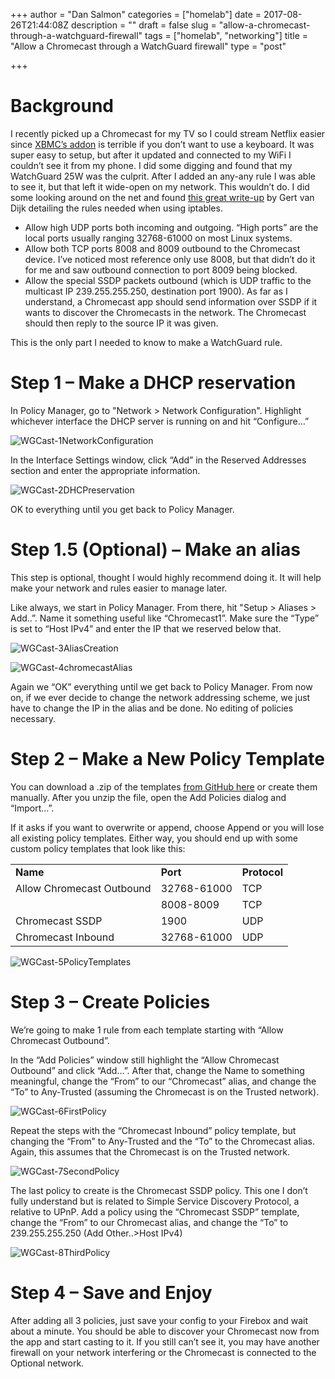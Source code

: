 +++
author = "Dan Salmon"
categories = ["homelab"]
date = 2017-08-26T21:44:08Z
description = ""
draft = false
slug = "allow-a-chromecast-through-a-watchguard-firewall"
tags = ["homelab", "networking"]
title = "Allow a Chromecast through a WatchGuard firewall"
type = "post"

+++

# Background
I recently picked up a Chromecast for my TV so I could stream Netflix easier since [XBMC’s addon](http://forum.kodi.tv/showthread.php?tid=211574) is terrible if you don’t want to use a keyboard. It was super easy to setup, but after it updated and connected to my WiFi I couldn’t see it from my phone.  I did some digging and found that my WatchGuard 25W was the culprit.  After I added an any-any rule I was able to see it, but that left it wide-open on my network. This wouldn’t do. I did some looking around on the net and found [this great write-up](https://blog.g3rt.nl/allow-google-chromecast-host-firewall-iptables.html) by Gert van Dijk detailing the rules needed when using iptables.

* Allow high UDP ports both incoming and outgoing.
“High ports” are the local ports usually ranging 32768-61000 on most Linux systems.
* Allow both TCP ports 8008 and 8009 outbound to the Chromecast device.
I’ve noticed most reference only use 8008, but that didn’t do it for me and saw outbound connection to port 8009 being blocked.
* Allow the special SSDP packets outbound (which is UDP traffic to the multicast IP 239.255.255.250, destination port 1900).
As far as I understand, a Chromecast app should send information over SSDP if it wants to discover the Chromecasts in the network. The Chromecast should then reply to the source IP it was given.

This is the only part I needed to know to make a WatchGuard rule.

# Step 1 – Make a DHCP reservation

In Policy Manager, go to "Network > Network Configuration". Highlight whichever interface the DHCP server is running on and hit “Configure…”

![WGCast-1NetworkConfiguration](../images/WGCast-1NetworkConfiguration.png)

In the Interface Settings window, click “Add” in the Reserved Addresses section and enter the appropriate information.

![WGCast-2DHCPreservation](../images/WGCast-2DHCPreservation.png)

OK to everything until you get back to Policy Manager.

# Step 1.5 (Optional) – Make an alias

This step is optional, thought I would highly recommend doing it. It will help make your network and rules easier to manage later.

Like always, we start in Policy Manager. From there, hit "Setup > Aliases > Add..”. Name it something useful like “Chromecast1”. Make sure the “Type” is set to “Host IPv4” and enter the IP that we reserved below that.

![WGCast-3AliasCreation](../images/WGCast-3AliasCreation.png)

![WGCast-4chromecastAlias](../images/WGCast-4chromecastAlias.png)

Again we “OK” everything until we get back to Policy Manager. From now on, if we ever decide to change the network addressing scheme, we just have to change the IP in the alias and be done. No editing of policies necessary.

# Step 2 – Make a New Policy Template

You can download a .zip of the templates [from GitHub here](https://github.com/sa7mon/watchguard-chromecast/releases/download/0.2/PolicyTemplates.zip) or create them manually. After you unzip the file, open the Add Policies dialog and “Import…”.

If it asks if you want to overwrite or append, choose Append or you will lose all existing policy templates. Either way, you should end up with some custom policy templates that look like this:
<table>
    <tr>
        <td><strong>Name</strong></td>
        <td><strong>Port</strong></td>
        <td><strong>Protocol</strong></td>
    </tr>
    <tr>
        <td>Allow Chromecast Outbound</td>
        <td>32768-61000</td>
        <td>TCP</td>
    </tr>
    <tr>
        <td></td>
        <td>8008-8009</td>
        <td>TCP</td>
    </tr>
    <tr>
        <td>Chromecast SSDP</td>
        <td>1900</td>
        <td>UDP</td>
    <tr>
        <td>Chromecast Inbound</td>
        <td>32768-61000</td>
        <td>UDP</td>
    </tr>
</table>

![WGCast-5PolicyTemplates](../images/WGCast-5PolicyTemplates.png)

# Step 3 – Create Policies

We’re going to make 1 rule from each template starting with “Allow Chromecast Outbound”.

In the “Add Policies” window still highlight the “Allow Chromecast Outbound” and click “Add…”. After that, change the Name to something meaningful, change the “From” to our “Chromecast” alias, and change the “To” to Any-Trusted (assuming the Chromecast is on the Trusted network).

![WGCast-6FirstPolicy](../images/WGCast-6FirstPolicy.png)

Repeat the steps with the “Chromecast Inbound” policy template, but changing the “From” to Any-Trusted and the “To” to the Chromecast alias. Again, this assumes that the Chromecast is on the Trusted network.

![WGCast-7SecondPolicy](../images/WGCast-7SecondPolicy.png)

The last policy to create is the Chromecast SSDP policy. This one I don’t fully understand but is related to Simple Service Discovery Protocol, a relative to UPnP.  Add a policy using the “Chromecast SSDP” template, change the “From” to our Chromecast alias, and change the “To” to 239.255.255.250 (Add Other..>Host IPv4)

![WGCast-8ThirdPolicy](../images/WGCast-8ThirdPolicy.png)

# Step 4 – Save and Enjoy

After adding all 3 policies, just save your config to your Firebox and wait about a minute. You should be able to discover your Chromecast now from the app and start casting to it.  If you still can’t see it, you may have another firewall on your network interfering or the Chromecast is connected to the Optional network.